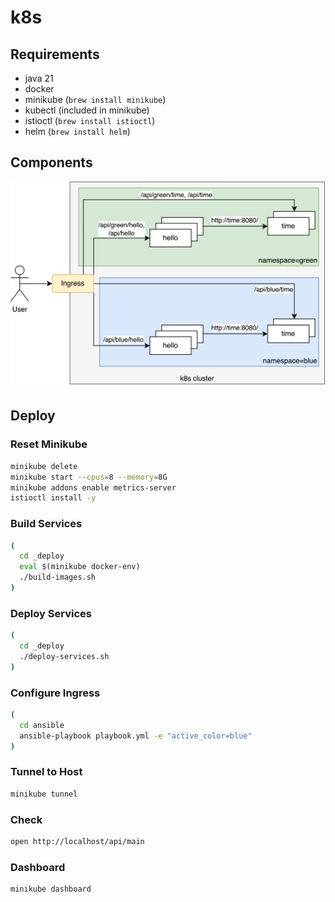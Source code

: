 # k8s

## Requirements

* java 21
* docker
* minikube (`brew install minikube`)
* kubectl (included in minikube)
* istioctl (`brew install istioctl`)
* helm (`brew install helm`)

## Components

![components](_res/components.png)

## Deploy

### Reset Minikube

```bash
minikube delete
minikube start --cpus=8 --memory=8G
minikube addons enable metrics-server
istioctl install -y
```

### Build Services

```bash
(
  cd _deploy
  eval $(minikube docker-env)
  ./build-images.sh
)
```

### Deploy Services

```bash
(
  cd _deploy
  ./deploy-services.sh
)
```

### Configure Ingress

```bash
(
  cd ansible
  ansible-playbook playbook.yml -e "active_color=blue"
)
```

### Tunnel to Host

```bash
minikube tunnel
```

### Check

```bash
open http://localhost/api/main
```

### Dashboard

```bash
minikube dashboard
```
